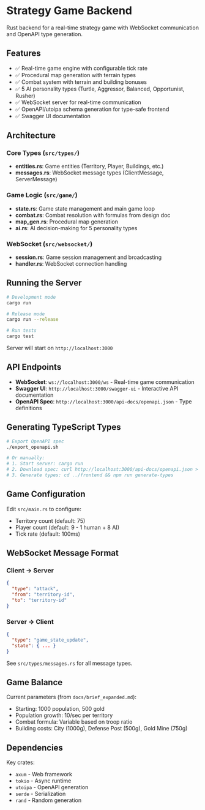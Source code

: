 # Strategy Game Backend

Rust backend for a real-time strategy game with WebSocket communication and OpenAPI type generation.

## Features

- ✅ Real-time game engine with configurable tick rate
- ✅ Procedural map generation with terrain types
- ✅ Combat system with terrain and building bonuses
- ✅ 5 AI personality types (Turtle, Aggressor, Balanced, Opportunist, Rusher)
- ✅ WebSocket server for real-time communication
- ✅ OpenAPI/utoipa schema generation for type-safe frontend
- ✅ Swagger UI documentation

## Architecture

### Core Types (`src/types/`)
- **entities.rs**: Game entities (Territory, Player, Buildings, etc.)
- **messages.rs**: WebSocket message types (ClientMessage, ServerMessage)

### Game Logic (`src/game/`)
- **state.rs**: Game state management and main game loop
- **combat.rs**: Combat resolution with formulas from design doc
- **map_gen.rs**: Procedural map generation
- **ai.rs**: AI decision-making for 5 personality types

### WebSocket (`src/websocket/`)
- **session.rs**: Game session management and broadcasting
- **handler.rs**: WebSocket connection handling

## Running the Server

```bash
# Development mode
cargo run

# Release mode
cargo run --release

# Run tests
cargo test
```

Server will start on `http://localhost:3000`

## API Endpoints

- **WebSocket**: `ws://localhost:3000/ws` - Real-time game communication
- **Swagger UI**: `http://localhost:3000/swagger-ui` - Interactive API documentation
- **OpenAPI Spec**: `http://localhost:3000/api-docs/openapi.json` - Type definitions

## Generating TypeScript Types

```bash
# Export OpenAPI spec
./export_openapi.sh

# Or manually:
# 1. Start server: cargo run
# 2. Download spec: curl http://localhost:3000/api-docs/openapi.json > ../frontend/src/generated/openapi.json
# 3. Generate types: cd ../frontend && npm run generate-types
```

## Game Configuration

Edit `src/main.rs` to configure:
- Territory count (default: 75)
- Player count (default: 9 - 1 human + 8 AI)
- Tick rate (default: 100ms)

## WebSocket Message Format

### Client → Server
```json
{
  "type": "attack",
  "from": "territory-id",
  "to": "territory-id"
}
```

### Server → Client
```json
{
  "type": "game_state_update",
  "state": { ... }
}
```

See `src/types/messages.rs` for all message types.

## Game Balance

Current parameters (from `docs/brief_expanded.md`):
- Starting: 1000 population, 500 gold
- Population growth: 10/sec per territory
- Combat formula: Variable based on troop ratio
- Building costs: City (1000g), Defense Post (500g), Gold Mine (750g)

## Dependencies

Key crates:
- `axum` - Web framework
- `tokio` - Async runtime
- `utoipa` - OpenAPI generation
- `serde` - Serialization
- `rand` - Random generation
